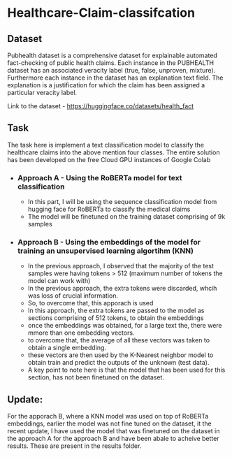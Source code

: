# Healthcare-Claim-classifcation

## Dataset
Pubhealth dataset is a comprehensive dataset for explainable automated fact-checking of public health claims. Each instance in the PUBHEALTH dataset has an associated veracity label (true, false, unproven, mixture). Furthermore each instance in the dataset has an explanation text field. The explanation is a justification for which the claim has been assigned a particular veracity label.

Link to the dataset - https://huggingface.co/datasets/health_fact

## Task
The task here is implement a text classification model to classify the healthcare claims into the above mention four classes.
The entire solution has been developed on the free Cloud GPU instances of Google Colab
* ### Approach A -  Using the RoBERTa model for text classification


    *  In this part, I will be using the sequence classification model from hugging face for RoBERTa to classify the medical claims
    *   The model will be finetuned on the training dataset comprising of 9k samples

* ### Approach B -  Using the embeddings of the model for training an unsupervised learning algortihm (KNN)

  *   In the previous approach, I observed that the majority of the test samples were having tokens > 512 (maximum number of tokens the model can work with) 
  *   In the previous approach, the extra tokens were discarded, whcih was loss of crucial information.
  *  So, to overcome that, this apporach is used
  * In this approach, the extra tokens are passed to the model as sections comprising of 512 tokens, to obtain the embeddings
  * once the embeddings was obtained, for a large text the, there were mmore than one embedding vectors.
  * to overcome that, the average of all these vectors was taken to obtain a single embedding.
  * these vectors are then used by the K-Nearest neighbor model to obtain train and predict the outputs of the unknown (test data).  
  * A key point to note here is that the model that has been used for this section, has not been finetuned on the dataset.

## Update: 
For the apporach B, where a KNN model was used on top of RoBERTa embeddings, earlier the model was not fine tuned on the dataset, it the recent update, I have used the model that was finetuned on the dataset in the approach A for the approach B and have been abale to acheive better results. These are present in the results folder.
